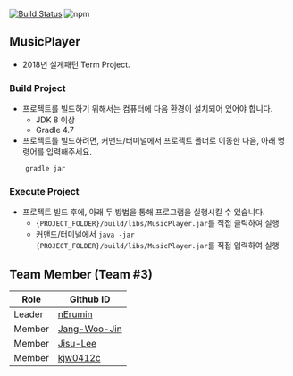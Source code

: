 [![Build Status](https://travis-ci.com/nErumin/MusicPlayer.svg?token=DWkm3fjsitd9ZGEoCdte&branch=master)](https://travis-ci.com/nErumin/MusicPlayer)
![npm](https://img.shields.io/badge/lang-java-orange.svg)

## MusicPlayer
- 2018년 설계패턴 Term Project.


### Build Project
- 프로젝트를 빌드하기 위해서는 컴퓨터에 다음 환경이 설치되어 있어야 합니다.
    - JDK 8 이상
    - Gradle 4.7
- 프로젝트를 빌드하려면, 커맨드/터미널에서 프로젝트 폴더로 이동한 다음, 아래 명령어를 입력해주세요.
```bash
    gradle jar
```
### Execute Project
- 프로젝트 빌드 후에, 아래 두 방법을 통해 프로그램을 실행시킬 수 있습니다.
    - ```{PROJECT_FOLDER}/build/libs/MusicPlayer.jar```를 직접 클릭하여 실행
    -  커맨드/터미널에서 ```java -jar {PROJECT_FOLDER}/build/libs/MusicPlayer.jar```를 직접 입력하여 실행


## Team Member (Team #3)
Role   | Github ID                                       |
-------|-------------------------------------------------| 
Leader | [nErumin](https://github.com/nErumin)           |
Member | [Jang-Woo-Jin](https://github.com/Jang-Woo-Jin) |
Member | [Jisu-Lee](https://github.com/Jisu-Lee)         |
Member | [kjw0412c](https://github.com/kjw0412c)         |
